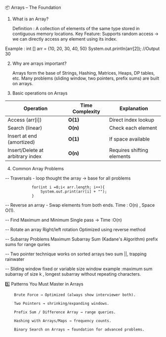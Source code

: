 📦 Arrays – The Foundation

1. What is an Array?

    Definition : A collection of elements of the same type stored in contiguous memory locations.
    Key Feature: Supports random access -> we can directly access any element using its index.

Example :
                int [] arr = {10, 20, 30, 40, 50}
                System.out.println(arr[2]);         //Output 30

2. Why are arrays important?

    Arrays form the base of Strings, Hashing, Matrices, Heaps, DP tables, etc.
    Many problems (sliding window, two pointers, prefix sums) are built on arrays.


3. Basic operations on Arrays

| Operation                        | Time Complexity | Explanation                |
| -------------------------------- | --------------- | -------------------------- |
| Access (arr[i])                  | **O(1)**        | Direct index lookup        |
| Search (linear)                  | **O(n)**        | Check each element         |
| Insert at end (amortized)        | **O(1)**        | If space available         |
| Insert/Delete at arbitrary index | **O(n)**        | Requires shifting elements |

4. Common Array Problems

-- Traversals -
    loop thought the array -> base for all problems

                for(int i =0;i< arr.length; i++){
                    System.out.print(arr[i] + "");
                }

-- Reverse an array -
    Swap elements from both ends.
    Time : O(n) , Space O(1).

-- Find Maximum and Minimum
    Single pass -> Time :O(n)

-- Rotate an array
    Right/left rotation
    Optimized using reverse method

-- Subarray Problems
    Maximum Subarray Sum (Kadane's Algorithm)
    prefix sums for range quries

-- Two pointer technique
    works on sorted arrays
    two sum ||, trapping rainwater

-- Sliding window
    fixed or variable size window
    example :maximum sum subarray of size k , longest subarray without repeating characters.


5️⃣ Patterns You Must Master in Arrays

        Brute Force → Optimized (always show interviewer both).

        Two Pointers → shrinking/expanding windows.

        Prefix Sum / Difference Array → range queries.

        Hashing with Arrays/Maps → frequency counts.

        Binary Search on Arrays → foundation for advanced problems.




    